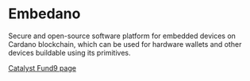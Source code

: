 # Embedano

Secure and open-source software platform for embedded devices on Cardano blockchain, which can be used for hardware wallets and other devices buildable using its primitives.

[Catalyst Fund9 page](https://cardano.ideascale.com/c/idea/414017)
